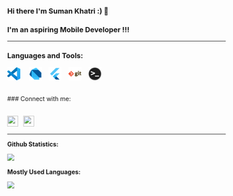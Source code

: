 ### Hi there I'm Suman Khatri :) 👋
### I'm an aspiring Mobile Developer !!!
<hr>




### Languages and Tools:

<img src="https://raw.githubusercontent.com/github/explore/80688e429a7d4ef2fca1e82350fe8e3517d3494d/topics/visual-studio-code/visual-studio-code.png" height="30px" width="30px"> &nbsp;&nbsp;&nbsp;
<img src="https://raw.githubusercontent.com/github/explore/80688e429a7d4ef2fca1e82350fe8e3517d3494d/topics/dart/dart.png" height="30px" width="30px"> &nbsp;&nbsp;&nbsp;<img src="https://raw.githubusercontent.com/github/explore/80688e429a7d4ef2fca1e82350fe8e3517d3494d/topics/flutter/flutter.png" height="30px" width="30px">&nbsp;&nbsp;&nbsp; <img src="https://raw.githubusercontent.com/github/explore/80688e429a7d4ef2fca1e82350fe8e3517d3494d/topics/git/git.png" height="30px" width="30px">&nbsp;&nbsp;&nbsp; <img src="https://raw.githubusercontent.com/github/explore/80688e429a7d4ef2fca1e82350fe8e3517d3494d/topics/terminal/terminal.png" height="30px" width="30px">

<br>
### Connect with me:

<br><a href="https://www.linkedin.com/public-profile/settings?trk=d_flagship3_profile_self_view_public_profile&lipi=urn%3Ali%3Apage%3Ad_flagship3_profile_self_edit_contact_info%3Bm7hNUfjBQfGOMEyr8jZIBw%3D%3D" target="blank"> <img src="http://cdn.onlinewebfonts.com/svg/img_411893.png" height="25px" width="25px" ></a> &nbsp;	 <a href="https://www.instagram.com/_sumankhatri_/" target="blank"><image src="https://upload.wikimedia.org/wikipedia/commons/thumb/1/1e/Feather-logos-instagram.svg/1200px-Feather-logos-instagram.svg.png" height="25px" width="25px"></a>
  
  <hr>

<b>Github Statistics:</b>

<img src="https://github-readme-stats.vercel.app/api?username=sumankhatri404&show_icons=true&theme=merko">

<b>Mostly Used Languages:</b>

<img src ="https://github-readme-stats.vercel.app/api/top-langs/?username=sumankhatri404&show_icons=true&theme=merko&layout=compact">





<!--
**sumankhatri404/sumankhatri404** is a ✨ _special_ ✨ repository because its `README.md` (this file) appears on your GitHub profile.

Here are some ideas to get you started:

- 🔭 I’m currently working on flutter mobile app
- 🌱 I’m currently learning ...
- 👯 I’m looking to collaborate on ...
- 🤔 I’m looking for help with ...
- 💬 Ask me about ...
- 📫 How to reach me: ...
- 😄 Pronouns: ...
- ⚡ Fun fact: ...
-->
